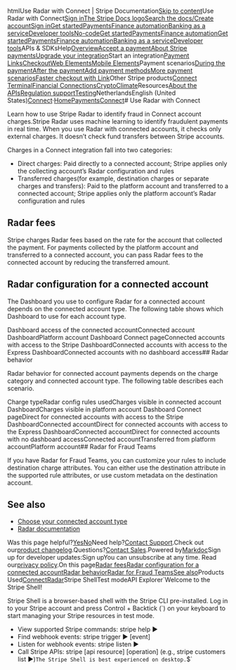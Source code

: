htmlUse Radar with Connect | Stripe Documentation[Skip to content](#main-content)Use Radar with Connect[Sign in](https://dashboard.stripe.com/login?redirect=https%3A%2F%2Fdocs.stripe.com%2Fconnect%2Fradar)[The Stripe Docs logo](/)[Search the docs/](#)[Create account](https://dashboard.stripe.com/register/connect)[Sign in](https://dashboard.stripe.com/login?redirect=https%3A%2F%2Fdocs.stripe.com%2Fconnect%2Fradar)[Get started](/get-started)[Payments](/payments)[Finance automation](/finance-automation)[Banking as a service](/financial-services)[Developer tools](/development)[No-code](/no-code)[Get started](/get-started)[Payments](/payments)[Finance automation](/finance-automation)[](#)[Get started](/get-started)[Payments](/payments)[Finance automation](/finance-automation)[Banking as a service](/financial-services)[Developer tools](/development)[](#)APIs & SDKsHelp[Overview](/docs/payments)[Accept a payment](#)[About Stripe payments](#)[Upgrade your integration](/docs/payments/upgrades)Start an integration[Payment Links](#)[Checkout](#)[Web Elements](#)[Mobile Elements](#)Payment scenarios[During the payment](#)[After the payment](#)[Add payment methods](#)[More payment scenarios](#)[Faster checkout with Link](#)Other Stripe products[Connect](#)
[Terminal](#)[Financial Connections](#)[Crypto](#)[Climate](#)Resources[About the APIs](#)[Regulation support](#)[Testing](/docs/testing)NetherlandsEnglish (United States)[](#)[](#)[Connect](/connect)·[Home](/docs)[Payments](/docs/payments)[Connect](/docs/connect)# Use Radar with Connect

Learn how to use Stripe Radar to identify fraud in Connect account charges.Stripe Radar uses machine learning to identify fraudulent payments in real time. When you use Radar with connected accounts, it checks only external charges. It doesn’t check fund transfers between Stripe accounts.

Charges in a Connect integration fall into two categories:

- Direct charges: Paid directly to a connected account; Stripe applies only the collecting account’s Radar configuration and rules
- Transferred charges(for example, destination charges or separate charges and transfers): Paid to the platform account and transferred to a connected account; Stripe applies only the platform account’s Radar configuration and rules

## Radar fees

Stripe charges Radar fees based on the rate for the account that collected the payment. For payments collected by the platform account and transferred to a connected account, you can pass Radar fees to the connected account by reducing the transferred amount.

## Radar configuration for a connected account

The Dashboard you use to configure Radar for a connected account depends on the connected account type. The following table shows which Dashboard to use for each account type.

Dashboard access of the connected accountConnected account DashboardPlatform account Dashboard Connect pageConnected accounts with access to the Stripe DashboardConnected accounts with access to the Express DashboardConnected accounts with no dashboard access## Radar behavior

Radar behavior for connected account payments depends on the charge category and connected account type. The following table describes each scenario.

Charge typeRadar config rules usedCharges visible in connected account DashboardCharges visible in platform account Dashboard Connect pageDirect for connected accounts with access to the Stripe DashboardConnected accountDirect for connected accounts with access to the Express DashboardConnected accountDirect for connected accounts with no dashboard accessConnected accountTransferred from platform accountPlatform account## Radar for Fraud Teams

If you have Radar for Fraud Teams, you can customize your rules to include destination charge attributes. You can either use the destination attribute in the supported rule attributes, or use custom metadata on the destination account.

## See also

- [Choose your connected account type](/connect/accounts)
- [Radar documentation](/radar)

Was this page helpful?[Yes](#)[No](#)Need help?[Contact Support](https://support.stripe.com/).Check out our[product changelog](https://stripe.com/blog/changelog).Questions?[Contact Sales](https://stripe.com/contact/sales).Powered by[Markdoc](https://markdoc.dev)Sign up for developer updates:Sign upYou can unsubscribe at any time. Read our[privacy policy](https://stripe.com/privacy).On this page[Radar fees](#radar-fees)[Radar configuration for a connected account](#radar-configuration-for-a-connected-account)[Radar behavior](#radar-behavior)[Radar for Fraud Teams](#radar-for-fraud-teams)[See also](#see-also)Products Used[Connect](/connect)[Radar](/radar)Stripe ShellTest modeAPI Explorer[](https://stripe.com/docs/stripe-cli#install)`Welcome to the Stripe Shell!

Stripe Shell is a browser-based shell with the Stripe CLI pre-installed. Log in to your
Stripe account and press Control + Backtick (`) on your keyboard to start managing your Stripe
resources in test mode.

- View supported Stripe commands: stripe help ▶️
- Find webhook events: stripe trigger ▶️ [event]
- Listen for webhook events: stripe listen ▶
- Call Stripe APIs: stripe [api resource] [operation] (e.g., stripe customers list ▶️)`The Stripe Shell is best experienced on desktop.`$`